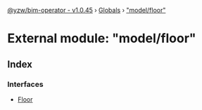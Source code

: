 [@yzw/bim-operator - v1.0.45](../README.md) › [Globals](../globals.md) › ["model/floor"](_model_floor_.md)

# External module: "model/floor"

## Index

### Interfaces

* [Floor](../interfaces/_model_floor_.floor.md)
